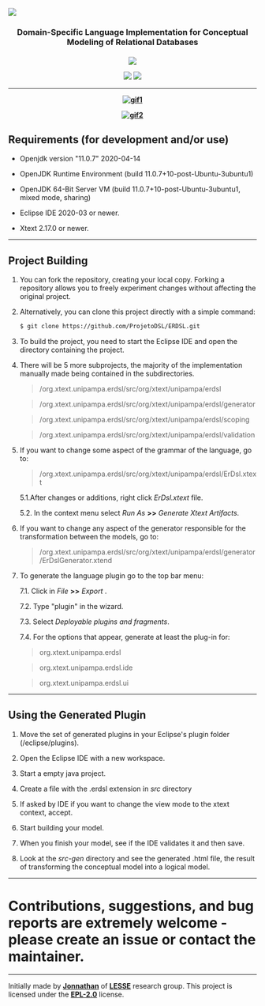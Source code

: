 ![](https://i.ibb.co/nfRXxQn/ertext-Logo-P.png)


<h3 align="center">
  Domain-Specific Language Implementation for Conceptual Modeling of Relational Databases

<h4 align="center"> 

![](https://img.shields.io/github/last-commit/ProjetoDSL/ERDSL?style=for-the-badge) 

![](https://img.shields.io/badge/Eclipse%20IDE-2020‑06-yellow) ![](https://img.shields.io/badge/Xtext-2.21.0-blue)

---

<a href="https://imgbb.com/"><img src="https://i.ibb.co/xgzx9XQ/gif1.gif" alt="gif1" border="0" /></a>

<a href="https://imgbb.com/"><img src="https://i.ibb.co/yVB30nV/gif2.gif" alt="gif2" border="0" /></a>

## Requirements (for development and/or use) ##

+ Openjdk version "11.0.7" 2020-04-14

+ OpenJDK Runtime Environment (build 11.0.7+10-post-Ubuntu-3ubuntu1)

+ OpenJDK 64-Bit Server VM (build 11.0.7+10-post-Ubuntu-3ubuntu1, mixed mode, sharing)

+ Eclipse IDE 2020-03 or newer.

+ Xtext 2.17.0 or newer.

---

## Project Building 



1. You can fork the repository, creating your local copy. Forking a repository allows you to freely experiment changes without affecting the original project.

2. Alternatively, you can clone this project directly with a simple command:

	```bash
	$ git clone https://github.com/ProjetoDSL/ERDSL.git
	```
3. To build the project, you need to start the Eclipse IDE and open the directory containing the project. 

4. There will be 5 more subprojects, the majority of the implementation manually made being contained in the subdirectories.

	> /org.xtext.unipampa.erdsl/src/org/xtext/unipampa/erdsl

	> /org.xtext.unipampa.erdsl/src/org/xtext/unipampa/erdsl/generator

	> /org.xtext.unipampa.erdsl/src/org/xtext/unipampa/erdsl/scoping

	> /org.xtext.unipampa.erdsl/src/org/xtext/unipampa/erdsl/validation

5. If you want to change some aspect of the grammar of the language, go to:
	
	> /org.xtext.unipampa.erdsl/src/org/xtext/unipampa/erdsl/ErDsl.xtext


	5.1.After changes or additions, right click *ErDsl.xtext* file.

	5.2. In the context menu select *Run As* **>>** *Generate Xtext Artifacts*. 

6. If you want to change any aspect of the generator responsible for the transformation between the models, go to:
	
	> /org.xtext.unipampa.erdsl/src/org/xtext/unipampa/erdsl/generator/ErDslGenerator.xtend
	
7. To generate the language plugin go to the top bar menu: 
	
	7.1. Click in *File* **>>** *Export* .

	7.2. Type "plugin" in the wizard.

	7.3. Select *Deployable plugins and fragments*.
	
	7.4. For the options that appear, generate at least the plug-in for:
	
	> org.xtext.unipampa.erdsl

	> org.xtext.unipampa.erdsl.ide

	> org.xtext.unipampa.erdsl.ui

---


## Using the Generated Plugin

1. Move the set of generated plugins in your Eclipse's plugin folder (/eclipse/plugins).

2. Open the Eclipse IDE with a new workspace.

3. Start a empty java project.

4. Create a file with the .erdsl extension in *src* directory 

5. If asked by IDE if you want to change the view mode to the xtext context, accept.

6. Start building your model.

7. When you finish your model, see if the IDE validates it and then save.

8. Look at the *src-gen* directory and see the generated .html file, the result of transforming the conceptual model into a logical model.

---

# Contributions, suggestions, and bug reports are extremely welcome - please create an issue or contact the maintainer.

---

Initially made by **[Jonnathan](https://jonnathanriquelmo.github.io)** of **[LESSE](http://lesse.com.br/site/)** research group. This project is licensed under the **[EPL-2.0](https://github.com/ProjetoDSL/ERDSL/blob/master/LICENSE "EPL-2.0")** license.
